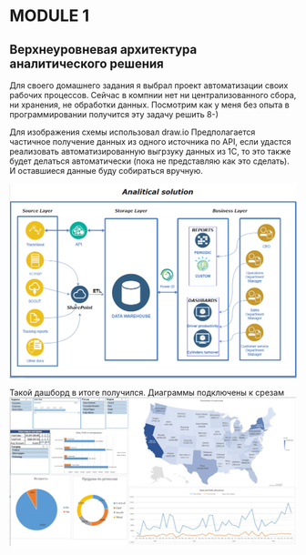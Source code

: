 # MODULE 1

## Верхнеуровневая архитектура аналитического решения

Для своего домашнего задания я выбрал проект автоматизации своих рабочих процессов. Сейчас в компнии нет ни централизованного сбора, ни хранения, не обработки данных. Посмотрим как у меня без опыта в программировании получится эту задачу решить 8-)

Для изображения схемы использовал draw.io 
Предполагается частичное получение данных из одного источника по API, если удастся реализовать автоматизированную выгрзуку данных из 1С, то это также будет делаться автоматически (пока не представляю как это сделать). И оставшиеся данные буду собираться вручную.

!["Diagram"][def2]

Такой дашборд в итоге получился. 
Диаграммы подключены к срезам
!["Dashboard"][def]


[def]: https://github.com/ave066/datalearn/blob/main/DE101/Module1/dashboard.JPG?raw=true
[def2]: https://github.com/ave066/datalearn/blob/main/DE101/Module1/Diagram.PNG